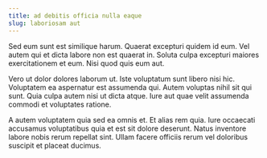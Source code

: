 ```yaml
---
title: ad debitis officia nulla eaque
slug: laboriosam aut
---
```


Sed eum sunt est similique harum. Quaerat excepturi quidem id eum. Vel autem qui et dicta labore non est quaerat in. Soluta culpa excepturi maiores exercitationem et eum. Nisi quod quis eum aut.

Vero ut dolor dolores laborum ut. Iste voluptatum sunt libero nisi hic. Voluptatem ea aspernatur est assumenda qui. Autem voluptas nihil sit qui sunt. Quia culpa autem nisi ut dicta atque. Iure aut quae velit assumenda commodi et voluptates ratione.

A autem voluptatem quia sed ea omnis et. Et alias rem quia. Iure occaecati accusamus voluptatibus quia et est sit dolore deserunt. Natus inventore labore nobis rerum repellat sint. Ullam facere officiis rerum vel doloribus suscipit et placeat ducimus.
